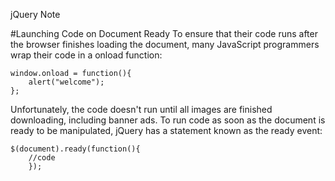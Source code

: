 jQuery Note


#Launching Code on Document Ready
To ensure that their code runs after the browser finishes loading the document, many JavaScript programmers wrap their code in a onload function:

    window.onload = function(){
        alert("welcome");
    };

Unfortunately, the code doesn't run until all images are finished downloading, including banner ads. To run code as soon as the document is ready to be manipulated, jQuery has a statement known as the ready event:

    $(document).ready(function(){
        //code
        });